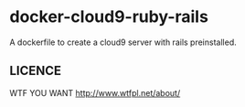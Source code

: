 # docker-cloud9-ruby-rails
A dockerfile to create a cloud9 server with rails preinstalled.

LICENCE
-------

WTF YOU WANT http://www.wtfpl.net/about/
